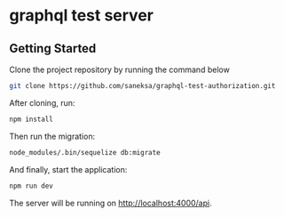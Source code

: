 # graphql test server

## Getting Started

Clone the project repository by running the command below

```bash
git clone https://github.com/saneksa/graphql-test-authorization.git
```

After cloning, run:

```bash
npm install
```

Then run the migration:

```bash
node_modules/.bin/sequelize db:migrate
```

And finally, start the application:

```bash
npm run dev
```

The server will be running on [http://localhost:4000/api](http://localhost:4000/api).
